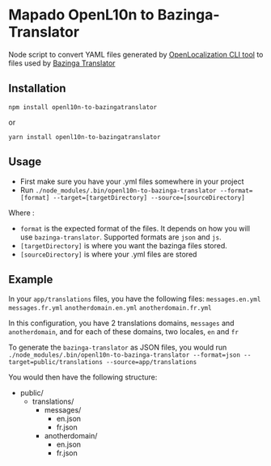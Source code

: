 Mapado OpenL10n to Bazinga-Translator
=================

Node script to convert YAML files generated by [OpenLocalization CLI tool](https://github.com/openl10n/openl10n-cli) to files used by [Bazinga Translator](https://github.com/willdurand/BazingaJsTranslationBundle)

## Installation
`npm install openl10n-to-bazingatranslator`

or

`yarn install openl10n-to-bazingatranslator`

## Usage

* First make sure you have your .yml files somewhere in your project
* Run `./node_modules/.bin/openl10n-to-bazinga-translator --format=[format] --target=[targetDirectory] --source=[sourceDirectory]`

Where :
* `format` is the expected format of the files. It depends on how you will use `bazinga-translator`. Supported formats are `json` and `js`.
* `[targetDirectory]` is where you want the bazinga files stored.
* `[sourceDirectory]` is where your .yml files are stored

## Example

In your `app/translations` files, you have the following files:
`messages.en.yml`
`messages.fr.yml`
`anotherdomain.en.yml`
`anotherdomain.fr.yml`

In this configuration, you have 2 translations domains, `messages` and `anotherdomain`, and for each of these domains, two locales, `en` and `fr`

To generate the `bazinga-translator` as JSON files, you would run `./node_modules/.bin/openl10n-to-bazinga-translator --format=json --target=public/translations --source=app/translations`

You would then have the following structure:

 * public/
   * translations/
     * messages/
       * en.json
       * fr.json
     * anotherdomain/
       * en.json
       * fr.json
